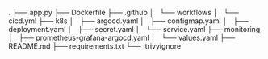 .
├── app.py
├── Dockerfile
├── .github
│   └── workflows
│       └── cicd.yml
├── k8s
│   ├── argocd.yaml
│   ├── configmap.yaml
│   ├── deployment.yaml
│   ├── secret.yaml
│   └── service.yaml
├── monitoring
│   ├── prometheus-grafana-argocd.yaml
│   └── values.yaml
├── README.md
├── requirements.txt
└── .trivyignore
